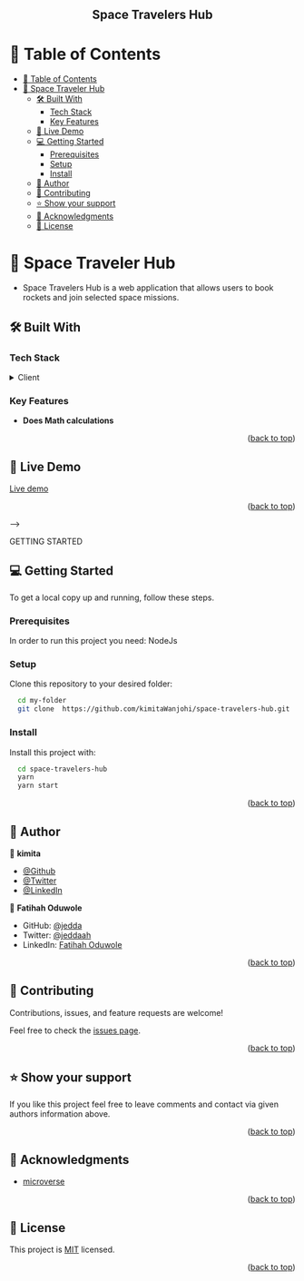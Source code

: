 <div align="center">

  <h2><b>Space Travelers Hub</b></h2>

</div>

<!-- TABLE OF CONTENTS -->

# 📗 Table of Contents

- [📗 Table of Contents](#-table-of-contents)
- [📖 Space Traveler Hub ](#-space-traveler-hub-)
  - [🛠 Built With ](#-built-with-)
    - [Tech Stack ](#tech-stack-)
    - [Key Features ](#key-features-)
  - [🚀 Live Demo](#-live-demo)
  - [💻 Getting Started ](#-getting-started-)
    - [Prerequisites](#prerequisites)
    - [Setup](#setup)
    - [Install](#install)
  - [👥 Author ](#-author-)
  - [🤝 Contributing ](#-contributing-)
  - [⭐️ Show your support ](#️-show-your-support-)
  - [🙏 Acknowledgments ](#-acknowledgments-)
  - [📝 License ](#-license-)

<!-- PROJECT DESCRIPTION -->

# 📖 Space Traveler Hub <a name="about-project"></a>

- Space Travelers Hub is a web application that allows users to book rockets and join selected space missions.

## 🛠 Built With <a name="built-with"></a>

### Tech Stack <a name="tech-stack"></a>

<details>
  <summary>Client</summary>
  <ul>
    <li>Reactjs</li>
    <li>Redux</li>
    <li>Tailwindcss </li>
  </ul>
</details>

<!-- Features -->

### Key Features <a name="key-features"></a>

- **Does Math calculations**

<p align="right">(<a href="#readme-top">back to top</a>)</p>

<!-- LIVE DEMO -->
 
## 🚀 Live Demo

<a href="https://space-travelers-hub-app.netlify.app/">Live demo <a/>

<p align="right">(<a href="#readme-top">back to top</a>)</p> -->

GETTING STARTED

## 💻 Getting Started <a name="getting-started"></a>

To get a local copy up and running, follow these steps.

### Prerequisites

In order to run this project you need: NodeJs

### Setup

Clone this repository to your desired folder:

```sh
  cd my-folder
  git clone  https://github.com/kimitaWanjohi/space-travelers-hub.git
```

### Install

Install this project with:

```sh
  cd space-travelers-hub
  yarn
  yarn start
```

<p align="right">(<a href="#readme-top">back to top</a>)</p>

<!-- AUTHORS -->

## 👥 Author <a name="authors"></a>

👤 **kimita**

- [@Github](https://github.com/kimitawanjohi)
- [@Twitter](https://twitter.com/kimitaw)
- [@LinkedIn](https://linkedin.com/in/kimitawanjohi)

👤 **Fatihah Oduwole**

- GitHub: [@jedda](https://github.com/jeddaa)
- Twitter: [@jeddaah](https://twitter.com/_jeddaah)
- LinkedIn: [Fatihah Oduwole](https://www.linkedin.com/in/fatihahoduwole)

<p align="right">(<a href="#readme-top">back to top</a>)</p>

## 🤝 Contributing <a name="contributing"></a>

Contributions, issues, and feature requests are welcome!

Feel free to check the [issues page](https://github.com/kimitaWanjohi/space-travelers-hub/issues).

<p align="right">(<a href="#readme-top">back to top</a>)</p>

## ⭐️ Show your support <a name="support"></a>

If you like this project feel free to leave comments and contact via given authors information above.

<p align="right">(<a href="#readme-top">back to top</a>)</p>

## 🙏 Acknowledgments <a name="acknowledgements"></a>

- [microverse](https://www.microverse.org/)

<p align="right">(<a href="#readme-top">back to top</a>)</p>

## 📝 License <a name="license"></a>

This project is [MIT](./LICENSE) licensed.

<p align="right">(<a href="#readme-top">back to top</a>)</p>
